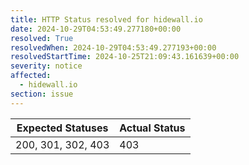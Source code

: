 ```yaml
---
title: HTTP Status resolved for hidewall.io
date: 2024-10-29T04:53:49.277180+00:00
resolved: True
resolvedWhen: 2024-10-29T04:53:49.277193+00:00
resolvedStartTime: 2024-10-25T21:09:43.161639+00:00
severity: notice
affected:
  - hidewall.io
section: issue
---
```


| Expected Statuses | Actual Status  |
|-------------------|----------------|
| 200, 301, 302, 403 | 403 |
